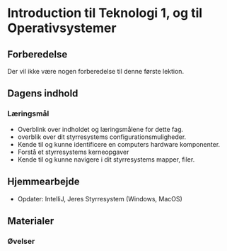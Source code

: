 <script src="https://code.jquery.com/jquery-3.2.1.min.js"></script>
<script src="script.js"></script>

# Introduction til Teknologi 1, og til Operativsystemer

## Forberedelse
Der vil ikke være nogen forberedelse til denne første lektion. 

## Dagens indhold
<!-- TODO:
	 
   -->
### Læringsmål
 
* Overblink over indholdet og læringsmålene for dette fag.
* overblik over dit styrresystems configurationsmuligheder. 
* Kende til og kunne identificere en computers hardware komponenter.
* Forstå et styrresystems kerneopgaver
* Kende til og kunne navigere i dit styrresystems mapper, filer.

## Hjemmearbejde
* Opdater: IntelliJ, Jeres Styrresystem (Windows, MacOS)

## Materialer

### Øvelser
